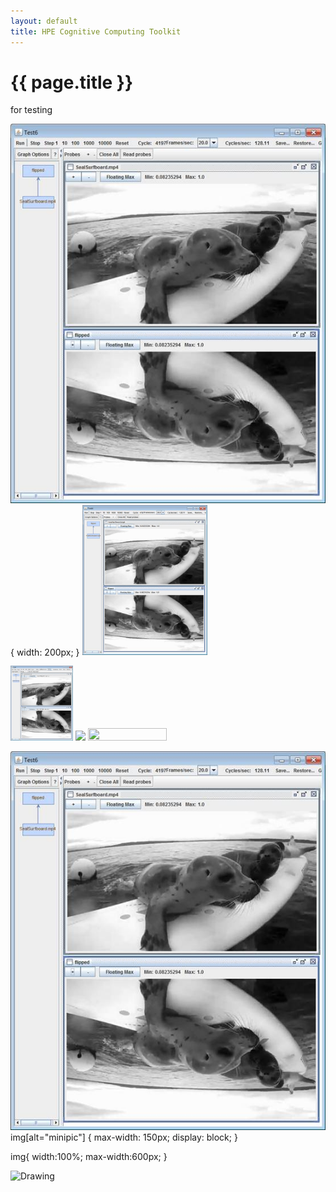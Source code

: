 ```yaml
---
layout: default
title: HPE Cognitive Computing Toolkit
---
```

<h1>{{ page.title }}</h1>


for testing

![](../programmingGuide/img/image12.jpeg) { width: 200px; }
<img src="../programmingGuide/img/image12.jpeg" width="200">

<img src="../programmingGuide/img/image12.jpeg" width="100">

<img src="../programmingGuide" width="pixels">

<img src="../programmingGuide/image12.jpg" style="width: 50%; height: 50%"/>

![minipic](../programmingGuide/img/image12.jpeg)
img[alt="minipic"] { 
  max-width:  150px; 
  display: block;
}

img{
    width:100%;
    max-width:600px;
}

<img src="../programmingGuide/image12.jpg" alt="Drawing" style="width: 100px;"/>
